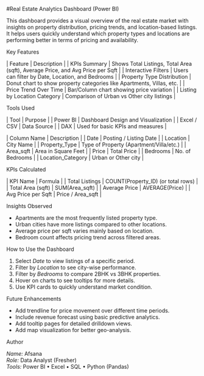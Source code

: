 #Real Estate Analytics Dashboard (Power BI)

This dashboard provides a visual overview of the real estate market with insights on property distribution, pricing trends, and location-based listings. It helps users quickly understand which property types and locations are performing better in terms of pricing and availability.

 Key Features

| Feature | Description |
| KPIs Summary | Shows Total Listings, Total Area (sqft), Average Price, and Avg Price per Sqft |
| Interactive Filters | Users can filter by Date, Location, and Bedrooms |
| Property Type Distribution | Donut chart to show property categories like Apartments, Villas, etc. |
| Price Trend Over Time | Bar/Column chart showing price variation |
| Listing by Location Category | Comparison of Urban vs Other city listings |

Tools Used

| Tool | Purpose |
| Power BI | Dashboard Design and Visualization |
| Excel / CSV | Data Source |
| DAX | Used for basic KPIs and measures |

| Column Name | Description |
| Date | Posting / Listing Date |
| Location | City Name |
| Property_Type | Type of Property (Apartment/Villa/etc.) |
| Area_sqft | Area in Square Feet |
| Price | Total Price |
| Bedrooms | No. of Bedrooms |
| Location_Category | Urban or Other city |

KPIs Calculated

| KPI Name | Formula |
| Total Listings | COUNT(Property_ID) (or total rows) |
| Total Area (sqft) | SUM(Area_sqft) |
| Average Price | AVERAGE(Price) |
| Avg Price per Sqft | Price / Area_sqft |

 Insights Observed

- Apartments are the most frequently listed property type.
- Urban cities have more listings compared to other locations.
- Average price per sqft varies mainly based on location.
- Bedroom count affects pricing trend across filtered areas.

How to Use the Dashboard

1. Select *Date* to view listings of a specific period.
2. Filter by *Location* to see city-wise performance.
3. Filter by *Bedrooms* to compare 2BHK vs 3BHK properties.
4. Hover on charts to see tooltips for more details.
5. Use KPI cards to quickly understand market condition.


Future Enhancements

- Add trendline for price movement over different time periods.
- Include revenue forecast using basic predictive analytics.
- Add tooltip pages for detailed drilldown views.
- Add map visualization for better geo-analysis.


Author

*Name:* Afsana  
*Role:* Data Analyst (Fresher)  
*Tools:* Power BI • Excel • SQL • Python (Pandas)

